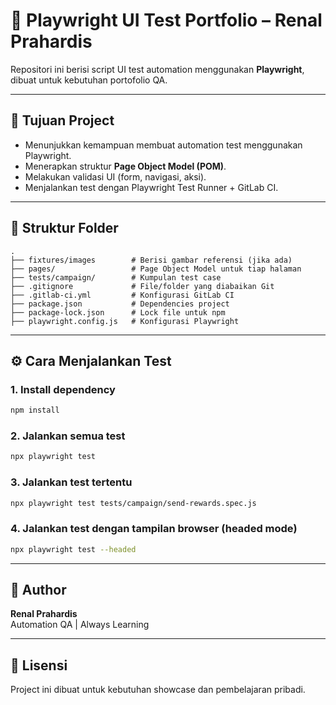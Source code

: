# 🎯 Playwright UI Test Portfolio – Renal Prahardis

Repositori ini berisi script UI test automation menggunakan **Playwright**, dibuat untuk kebutuhan portofolio QA.

---

## 🧪 Tujuan Project
- Menunjukkan kemampuan membuat automation test menggunakan Playwright.
- Menerapkan struktur **Page Object Model (POM)**.
- Melakukan validasi UI (form, navigasi, aksi).
- Menjalankan test dengan Playwright Test Runner + GitLab CI.

---

## 📁 Struktur Folder

```
.
├── fixtures/images        # Berisi gambar referensi (jika ada)
├── pages/                 # Page Object Model untuk tiap halaman
├── tests/campaign/        # Kumpulan test case
├── .gitignore             # File/folder yang diabaikan Git
├── .gitlab-ci.yml         # Konfigurasi GitLab CI
├── package.json           # Dependencies project
├── package-lock.json      # Lock file untuk npm
├── playwright.config.js   # Konfigurasi Playwright
```

---

## ⚙️ Cara Menjalankan Test

### 1. Install dependency
```bash
npm install
```

### 2. Jalankan semua test
```bash
npx playwright test
```

### 3. Jalankan test tertentu
```bash
npx playwright test tests/campaign/send-rewards.spec.js
```

### 4. Jalankan test dengan tampilan browser (headed mode)
```bash
npx playwright test --headed
```

---

## 📌 Author

**Renal Prahardis**  
Automation QA | Always Learning  


---

## 📝 Lisensi

Project ini dibuat untuk kebutuhan showcase dan pembelajaran pribadi.
